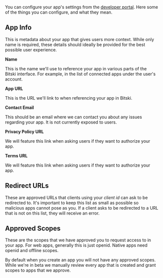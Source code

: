 You can configure your app's settings from the <a href="https://developer.bitski.com" target="_blank">developer portal</a>. Here some of the things you can configure, and what they mean.

## App Info

This is metadata about your app that gives users more context. While only name is required, these details should ideally be provided for the best possible user experience.

**Name**

This is the name we'll use to reference your app in various parts of the Bitski interface. For example, in the list of connected apps under the user's account.

**App URL**

This is the URL we'll link to when referencing your app in Bitski.

**Contact Email**

This should be an email where we can contact you about any issues regarding your app. It is not currently exposed to users.

**Privacy Policy URL**

We will feature this link when asking users if they want to authorize your app.

**Terms URL**

We will feature this link when asking users if they want to authorize your app.

## Redirect URLs

These are approved URLs that clients using your *client id* can ask to be redirected to. It's important to keep this list as small as possible so malicious apps cannot pose as you. If a client asks to be redirected to a URL that is not on this list, they will receive an error.

## Approved Scopes

These are the scopes that we have approved you to request access to in your app. For web apps, generally this is just openid. Native apps need openid and offline scopes.

By default when you create an app you will not have any approved scopes. While we're in beta we manually review every app that is created and grant scopes to apps that we approve.
